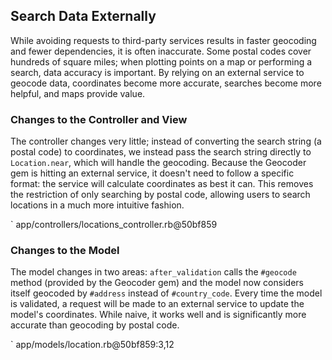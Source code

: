 ## Search Data Externally

While avoiding requests to third-party services results in faster geocoding
and fewer dependencies, it is often inaccurate. Some postal codes cover
hundreds of square miles; when plotting points on a map or performing a
search, data accuracy is important. By relying on an external service to
geocode data, coordinates become more accurate, searches become more helpful,
and maps provide value.

### Changes to the Controller and View

The controller changes very little; instead of converting the search string (a
postal code) to coordinates, we instead pass the search string directly to
`Location.near`, which will handle the geocoding. Because the Geocoder gem is
hitting an external service, it doesn't need to follow a specific format: the
service will calculate coordinates as best it can. This removes the
restriction of only searching by postal code, allowing users to search
locations in a much more intuitive fashion.

` app/controllers/locations_controller.rb@50bf859

### Changes to the Model

The model changes in two areas: `after_validation` calls the `#geocode` method
(provided by the Geocoder gem) and the model now considers itself geocoded by
`#address` instead of `#country_code`. Every time the model is validated, a
request will be made to an external service to update the model's coordinates.
While naive, it works well and is significantly more accurate than geocoding
by postal code.

` app/models/location.rb@50bf859:3,12
